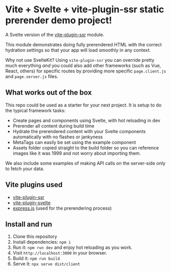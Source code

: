 # Vite + Svelte + vite-plugin-ssr static prerender demo project!

A Svelte version of the [vite-plugin-ssr](https://vite-plugin-ssr.com/) module.

This module demonstrates doing fully prerendered HTML with the correct hydration settings so that your app will load smoothly in any context.

Why not use SvelteKit? Using `vite-plugin-ssr` you can override pretty much everything *and* you could also add other frameworks (such as Vue, React, others) for specific routes by providing more specific `page.client.js` and `page.server.js` files.

## What works out of the box

This repo could be used as a starter for your next project. It is setup to do the typical framework tasks:

- Create pages and components using Svelte, with hot reloading in dev
- Prerender all content during build time
- Hydrate the prerendered content with your Svelte components automatically with no flashes or jankyness
- MetaTags can easily be set using the example component
- Assets folder copied straight to the build folder so you can reference images like it was 1999 and not worry about importing them.

We also include some examples of making API calls on the server-side only to fetch your data.

## Vite plugins used

  - [vite-plugin-ssr](https://vite-plugin-ssr.com/)
  - [vite-plugin-svelte](https://github.com/sveltejs/vite-plugin-svelte/tree/main/packages/vite-plugin-svelte)
  - [express.js](https://expressjs.com/) (used for the prerendering process)

## Install and run

1. Clone this repository
2. Install dependencies: `npm i`
3. Run it: `npm run dev` and enjoy hot reloading as you work.
4. Visit `http://localhost:3000` in your browser.
5. Build it: `npm run build`
6. Serve it: `npx serve dist/client`
